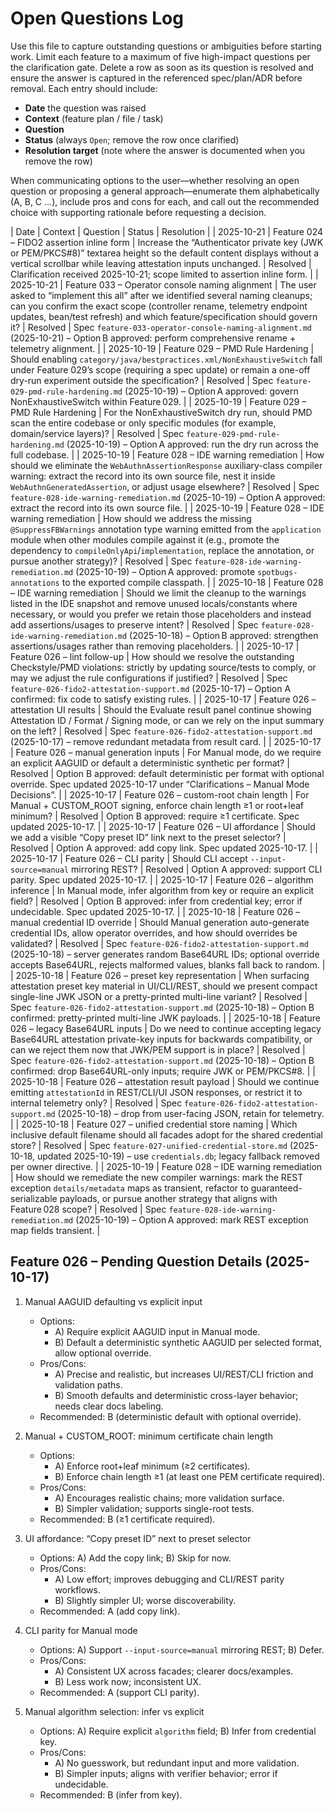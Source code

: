 # Open Questions Log

Use this file to capture outstanding questions or ambiguities before starting work. Limit each feature to a maximum of five high-impact questions per the clarification gate. Delete a row as soon as its question is resolved and ensure the answer is captured in the referenced spec/plan/ADR before removal. Each entry should include:

- **Date** the question was raised
- **Context** (feature plan / file / task)
- **Question**
- **Status** (always `Open`; remove the row once clarified)
- **Resolution target** (note where the answer is documented when you remove the row)

When communicating options to the user—whether resolving an open question or proposing a general approach—enumerate them alphabetically (A, B, C …), include pros and cons for each, and call out the recommended choice with supporting rationale before requesting a decision.

| Date | Context | Question | Status | Resolution |
| 2025-10-21 | Feature 024 – FIDO2 assertion inline form | Increase the “Authenticator private key (JWK or PEM/PKCS#8)” textarea height so the default content displays without a vertical scrollbar while leaving attestation inputs unchanged. | Resolved | Clarification received 2025-10-21; scope limited to assertion inline form. |
| 2025-10-21 | Feature 033 – Operator console naming alignment | The user asked to “implement this all” after we identified several naming cleanups; can you confirm the exact scope (controller rename, telemetry endpoint updates, bean/test refresh) and which feature/specification should govern it? | Resolved | Spec `feature-033-operator-console-naming-alignment.md` (2025-10-21) – Option B approved: perform comprehensive rename + telemetry alignment. |
| 2025-10-19 | Feature 029 – PMD Rule Hardening | Should enabling `category/java/bestpractices.xml/NonExhaustiveSwitch` fall under Feature 029’s scope (requiring a spec update) or remain a one-off dry-run experiment outside the specification? | Resolved | Spec `feature-029-pmd-rule-hardening.md` (2025-10-19) – Option A approved: govern NonExhaustiveSwitch within Feature 029. |
| 2025-10-19 | Feature 029 – PMD Rule Hardening | For the NonExhaustiveSwitch dry run, should PMD scan the entire codebase or only specific modules (for example, domain/service layers)? | Resolved | Spec `feature-029-pmd-rule-hardening.md` (2025-10-19) – Option A approved: run the dry run across the full codebase. |
| 2025-10-19 | Feature 028 – IDE warning remediation | How should we eliminate the `WebAuthnAssertionResponse` auxiliary-class compiler warning: extract the record into its own source file, nest it inside `WebAuthnGeneratedAssertion`, or adjust usage elsewhere? | Resolved | Spec `feature-028-ide-warning-remediation.md` (2025-10-19) – Option A approved: extract the record into its own source file. |
| 2025-10-19 | Feature 028 – IDE warning remediation | How should we address the missing `@SuppressFBWarnings` annotation type warning emitted from the `application` module when other modules compile against it (e.g., promote the dependency to `compileOnlyApi`/`implementation`, replace the annotation, or pursue another strategy)? | Resolved | Spec `feature-028-ide-warning-remediation.md` (2025-10-19) – Option A approved: promote `spotbugs-annotations` to the exported compile classpath. |
| 2025-10-18 | Feature 028 – IDE warning remediation | Should we limit the cleanup to the warnings listed in the IDE snapshot and remove unused locals/constants where necessary, or would you prefer we retain those placeholders and instead add assertions/usages to preserve intent? | Resolved | Spec `feature-028-ide-warning-remediation.md` (2025-10-18) – Option B approved: strengthen assertions/usages rather than removing placeholders. |
| 2025-10-17 | Feature 026 – lint follow-up | How should we resolve the outstanding Checkstyle/PMD violations: strictly by updating source/tests to comply, or may we adjust the rule configurations if justified? | Resolved | Spec `feature-026-fido2-attestation-support.md` (2025-10-17) – Option A confirmed: fix code to satisfy existing rules. |
| 2025-10-17 | Feature 026 – attestation UI results | Should the Evaluate result panel continue showing Attestation ID / Format / Signing mode, or can we rely on the input summary on the left? | Resolved | Spec `feature-026-fido2-attestation-support.md` (2025-10-17) – remove redundant metadata from result card. |
| 2025-10-17 | Feature 026 – manual generation inputs | For Manual mode, do we require an explicit AAGUID or default a deterministic synthetic per format? | Resolved | Option B approved: default deterministic per format with optional override. Spec updated 2025-10-17 under “Clarifications – Manual Mode Decisions”. |
| 2025-10-17 | Feature 026 – custom-root chain length | For Manual + CUSTOM_ROOT signing, enforce chain length ≥1 or root+leaf minimum? | Resolved | Option B approved: require ≥1 certificate. Spec updated 2025-10-17. |
| 2025-10-17 | Feature 026 – UI affordance | Should we add a visible “Copy preset ID” link next to the preset selector? | Resolved | Option A approved: add copy link. Spec updated 2025-10-17. |
| 2025-10-17 | Feature 026 – CLI parity | Should CLI accept `--input-source=manual` mirroring REST? | Resolved | Option A approved: support CLI parity. Spec updated 2025-10-17. |
| 2025-10-17 | Feature 026 – algorithm inference | In Manual mode, infer algorithm from key or require an explicit field? | Resolved | Option B approved: infer from credential key; error if undecidable. Spec updated 2025-10-17. |
| 2025-10-18 | Feature 026 – manual credential ID override | Should Manual generation auto-generate credential IDs, allow operator overrides, and how should overrides be validated? | Resolved | Spec `feature-026-fido2-attestation-support.md` (2025-10-18) – server generates random Base64URL IDs; optional override accepts Base64URL, rejects malformed values, blanks fall back to random. |
| 2025-10-18 | Feature 026 – preset key representation | When surfacing attestation preset key material in UI/CLI/REST, should we present compact single-line JWK JSON or a pretty-printed multi-line variant? | Resolved | Spec `feature-026-fido2-attestation-support.md` (2025-10-18) – Option B confirmed: pretty-printed multi-line JWK payloads. |
| 2025-10-18 | Feature 026 – legacy Base64URL inputs | Do we need to continue accepting legacy Base64URL attestation private-key inputs for backwards compatibility, or can we reject them now that JWK/PEM support is in place? | Resolved | Spec `feature-026-fido2-attestation-support.md` (2025-10-18) – Option B confirmed: drop Base64URL-only inputs; require JWK or PEM/PKCS#8. |
| 2025-10-18 | Feature 026 – attestation result payload | Should we continue emitting `attestationId` in REST/CLI/UI JSON responses, or restrict it to internal telemetry only? | Resolved | Spec `feature-026-fido2-attestation-support.md` (2025-10-18) – drop from user-facing JSON, retain for telemetry. |
| 2025-10-18 | Feature 027 – unified credential store naming | Which inclusive default filename should all facades adopt for the shared credential store? | Resolved | Spec `feature-027-unified-credential-store.md` (2025-10-18, updated 2025-10-19) – use `credentials.db`; legacy fallback removed per owner directive. |
| 2025-10-19 | Feature 028 – IDE warning remediation | How should we remediate the new compiler warnings: mark the REST exception `details/metadata` maps as transient, refactor to guaranteed-serializable payloads, or pursue another strategy that aligns with Feature 028 scope? | Resolved | Spec `feature-028-ide-warning-remediation.md` (2025-10-19) – Option A approved: mark REST exception map fields transient. |

## Feature 026 – Pending Question Details (2025-10-17)

1. Manual AAGUID defaulting vs explicit input
   - Options:
     - A) Require explicit AAGUID input in Manual mode.
     - B) Default a deterministic synthetic AAGUID per selected format, allow optional override.
   - Pros/Cons:
     - A) Precise and realistic, but increases UI/REST/CLI friction and validation paths.
     - B) Smooth defaults and deterministic cross-layer behavior; needs clear docs labeling.
   - Recommended: B (deterministic default with optional override).

2. Manual + CUSTOM_ROOT: minimum certificate chain length
   - Options:
     - A) Enforce root+leaf minimum (≥2 certificates).
     - B) Enforce chain length ≥1 (at least one PEM certificate required).
   - Pros/Cons:
     - A) Encourages realistic chains; more validation surface.
     - B) Simpler validation; supports single-root tests.
   - Recommended: B (≥1 certificate required).

3. UI affordance: “Copy preset ID” next to preset selector
   - Options: A) Add the copy link; B) Skip for now.
   - Pros/Cons:
     - A) Low effort; improves debugging and CLI/REST parity workflows.
     - B) Slightly simpler UI; worse discoverability.
   - Recommended: A (add copy link).

4. CLI parity for Manual mode
   - Options: A) Support `--input-source=manual` mirroring REST; B) Defer.
   - Pros/Cons:
     - A) Consistent UX across facades; clearer docs/examples.
     - B) Less work now; inconsistent UX.
   - Recommended: A (support CLI parity).

5. Manual algorithm selection: infer vs explicit
   - Options: A) Require explicit `algorithm` field; B) Infer from credential key.
   - Pros/Cons:
     - A) No guesswork, but redundant input and more validation.
     - B) Simpler inputs; aligns with verifier behavior; error if undecidable.
   - Recommended: B (infer from key).
